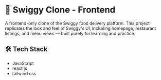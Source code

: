 # 🍔 Swiggy Clone - Frontend

A frontend-only clone of the Swiggy food delivery platform. This project replicates the look and feel of Swiggy's UI, including homepage, restaurant listings, and menu views — built purely for learning and practice.

## 🛠️ Tech Stack
  
- JavaScript
- react js
- tailwind css



